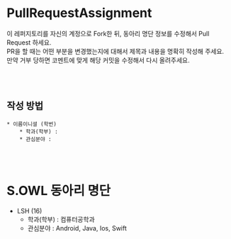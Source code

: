 # PullRequestAssignment
이 레퍼지토리를 자신의 계정으로 Fork한 뒤, 동아리 명단 정보를 수정해서 Pull Request 하세요. </br>
PR을 할 때는 어떤 부분을 변경했는지에 대해서 제목과 내용을 명확히 작성해 주세요. </br>
만약 거부 당하면 코멘트에 맞게 해당 커밋을 수정해서 다시 올려주세요.

</br>
</br>

## 작성 방법
```
* 이름이니셜 (학번)
    * 학과(학부) : 
    * 관심분야 : 
```

</br>
</br>

# S.OWL 동아리 명단

* LSH (16)
    * 학과(학부) : 컴퓨터공학과
    * 관심분야 : Android, Java, Ios, Swift
